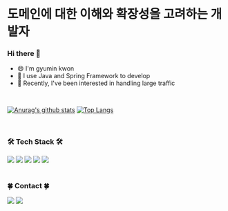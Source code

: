 <div align=lft><h1> 도메인에 대한 이해와 확장성을 고려하는 개발자 </h1></div>

### Hi there 👋
- 😄 I'm gyumin kwon 
- 👀 I use Java and Spring Framework to develop
- 🌱 Recently, I've been interested in handling large traffic

<br>

[![Anurag's github stats](https://github-readme-stats.vercel.app/api?username=kwongyumin&theme=merko)](https://github.com/anuraghazra/github-readme-stats)
[![Top Langs](https://github-readme-stats.vercel.app/api/top-langs/?username=kwongyumin&layout=compact&theme=merko&hide=html,css)](https://github.com/anuraghazra/github-readme-stats)
</div>

<br>

### 🛠 Tech Stack 🛠

<div>
  
  <img src="https://img.shields.io/badge/Java-007396?style=for-the-badge&logo=Java&logoColor=white"/>
  <img src="https://img.shields.io/badge/SpringBoot-6DB33F?style=for-the-badge&logo=Spring&logoColor=white"/>
  <img src="https://img.shields.io/badge/aws-333664?style=for-the-badge&logo=amazon-aws&logoColor=white"/>
  <img src="https://img.shields.io/badge/Git-F05032?style=for-the-badge&logo=Git&logoColor=white"/>
  <img src="https://img.shields.io/badge/GitHub-181717?style=for-the-badge&logo=GitHub&logoColor=white"/>
</div>
<br>

### 🍀 Contact 🍀

<div>
  
<a href="https://blog.naver.com/rbals7398"><img src="https://img.shields.io/badge/Tech%20Blog-11B48A?style=flat-square&logo=Naver&logoColor=white&link=https://blog.naver.com/rbals7398"/></a>
<a href="mailto:rbals7398@naver.com"><img src="https://img.shields.io/badge/Naver-d14836?style=flat-square&logo=Naver&logoColor=white&link=rbals7398@naver.com"/></a>

<!-- **gyuminkwon/gyuminkwon** is a ✨ _special_ ✨ repository because its `README.md` (this file) appears on your GitHub profile.
Here are some ideas to get you started:
- 🔭 I’m currently working on ...
- 🌱 I’m currently learning ...
- 👯 I’m looking to collaborate on ...
- 🤔 I’m looking for help with ...
- 💬 Ask me about ...
- 📫 How to reach me: ...
- 😄 Pronouns: ...
- ⚡ Fun fact: ... -->
